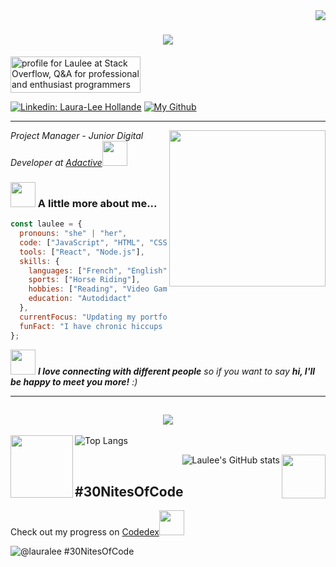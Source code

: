 
<img align="right" src="https://visitor-badge.laobi.icu/badge?page_id=Laura-LeeHollande.lauralait">

<h1 align="center">
  <a href="https://git.io/typing-svg">
<img src="https://readme-typing-svg.herokuapp.com/?lines=Hi,+Guys!+🌼;This+is+LauLee....&center=true&size=30&color=E6E6FA">
  </a>
</h1>

<a href="https://stackoverflow.com/users/26345929/laulee">
  <img src="https://stackoverflow.com/users/flair/26345929.png?theme=clean" width="208" height="58" alt="profile for Laulee at Stack Overflow, Q&amp;A for professional and enthusiast programmers" title="profile for Laulee at Stack Overflow, Q&amp;A for professional and enthusiast programmers">
</a>

[![Linkedin: Laura-Lee Hollande](https://img.shields.io/badge/-Linkedin-blue?style=flat-square&logo=Linkedin&logoColor=white&link=https://www.linkedin.com/in/laura-lee-hollande-278345198/)](https://www.linkedin.com/in/laura-lee-hollande-278345198/)
[![My Github](https://img.shields.io/github/followers/Laura-LeeHollande?label=follow&style=social)](https://github.com/Laura-LeeHollande)</br>

<!--https://stackoverflow-readme-profile.vercel.app/profile-->

---


<!--<h2> Hi, I'm Laura-Lee Hollande! <img src="https://i.giphy.com/media/v1.Y2lkPTc5MGI3NjExb2lxemhvaWZ3NmxkNmV0M3N2ZnhxM3hvMm02MTRvbHI3ang0cTlycSZlcD12MV9pbnRlcm5hbF9naWZfYnlfaWQmY3Q9cw/vX3Cv6QKpj5vO/giphy.gif" width="50"></h2>-->
<img align='right' src="https://i.giphy.com/media/v1.Y2lkPTc5MGI3NjExb2lxemhvaWZ3NmxkNmV0M3N2ZnhxM3hvMm02MTRvbHI3ang0cTlycSZlcD12MV9pbnRlcm5hbF9naWZfYnlfaWQmY3Q9cw/vX3Cv6QKpj5vO/giphy.gif" width="250">
<p><em>Project Manager - Junior Digital Developer at <a href="https://adactive.com/">Adactive</a><img src="https://i.giphy.com/media/v1.Y2lkPTc5MGI3NjExZ2Zxb3h4a2NxNWY5b3RsaTJ4M2hpZnliemhpeXRpNmtwNWtscDQxaCZlcD12MV9pbnRlcm5hbF9naWZfYnlfaWQmY3Q9cw/9oIP1reV9H1ncSnq7r/giphy.gif" width="40"></br>
</em></p>

### <img src="https://i.giphy.com/media/v1.Y2lkPTc5MGI3NjExN2NhcGZ2eTU3bDVnejc2OGd1bWM3eGM3a2YwN2p6YnNncGJveHl5ayZlcD12MV9pbnRlcm5hbF9naWZfYnlfaWQmY3Q9cw/TNn2YauGNuJ1t1CIno/giphy.gif" width="40"> A little more about me...  

```js
const laulee = {
  pronouns: "she" | "her",
  code: ["JavaScript", "HTML", "CSS"],
  tools: ["React", "Node.js"],
  skills: {
    languages: ["French", "English", "Japanese", "Spanish"],
    sports: ["Horse Riding"],
    hobbies: ["Reading", "Video Games"],
    education: "Autodidact"
  },
  currentFocus: "Updating my portfolio [WIP]",
  funFact: "I have chronic hiccups :)"
};
```

<img src="https://i.giphy.com/media/v1.Y2lkPTc5MGI3NjExaGExeWJ4aTlxOWJ5dTdobThjNjZrOHhxaXh5NTluZzRuZmd1bWNkNiZlcD12MV9pbnRlcm5hbF9naWZfYnlfaWQmY3Q9cw/l2JEz7yXQ8V8ikGnob/giphy.gif" width="40"> <em><b>I love connecting with different people</b> so if you want to say <b>hi, I'll be happy to meet you more!</b> :)</em>

---

<h2 align="center">
  <a href="https://git.io/typing-svg">
<img src="https://readme-typing-svg.herokuapp.com/?lines=Stats....&center=true&size=30&color=E6E6FA">
  </a>
</h2>

<img align='left' src="https://i.giphy.com/media/v1.Y2lkPTc5MGI3NjExODBlOWYxM2VxaTYzMXMxc213OHRpMDkxc3duM3h1dDJuc2kwcTVhbSZlcD12MV9pbnRlcm5hbF9naWZfYnlfaWQmY3Q9cw/3WuUfTjDqp7ZoDc08P/giphy.gif" width="100">

![Top Langs](https://github-readme-stats.vercel.app/api/top-langs/?username=Laura-LeeHollande&layout=compact)

<img align='right' src="https://i.giphy.com/media/v1.Y2lkPTc5MGI3NjExODBlOWYxM2VxaTYzMXMxc213OHRpMDkxc3duM3h1dDJuc2kwcTVhbSZlcD12MV9pbnRlcm5hbF9naWZfYnlfaWQmY3Q9cw/3WuUfTjDqp7ZoDc08P/giphy.gif" width="70">

<div align=right>
  
![Laulee's GitHub stats](https://github-readme-stats.vercel.app/api?username=Laura-LeeHollande&show_icons=true&theme=cobalt)

</div>
  
## #30NitesOfCode
  Check out my progress on [Codedex](https://www.codedex.io/@lauralee/30-nites-of-code)<img src="https://i.giphy.com/media/v1.Y2lkPTc5MGI3NjExZ2Zxb3h4a2NxNWY5b3RsaTJ4M2hpZnliemhpeXRpNmtwNWtscDQxaCZlcD12MV9pbnRlcm5hbF9naWZfYnlfaWQmY3Q9cw/9oIP1reV9H1ncSnq7r/giphy.gif" width="40">
  
  ![@lauralee #30NitesOfCode](https://www.codedex.io/api/petStatus?user=lauralee)


